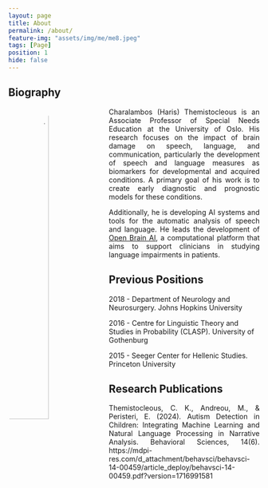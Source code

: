 ```yaml
---
layout: page
title: About
permalink: /about/
feature-img: "assets/img/me/me8.jpeg"
tags: [Page]
position: 1
hide: false
---
```

## Biography

<img style="width: 40%; float: left;border-radius:80%" src="{{base.url}}/assets/img/me/me10.jpeg" alt=" HarisThemistocleous">


<p style="text-align:justify">Charalambos (Haris) Themistocleous is an Associate Professor of Special Needs Education at the University of Oslo. His research focuses on the impact of brain damage on speech, language, and communication, particularly the development of speech and language measures as biomarkers for developmental and acquired conditions. A primary goal of his work is to create early diagnostic and prognostic models for these conditions.</p>

<p style="text-align:justify">Additionally, he is developing AI systems and tools for the automatic analysis of speech and language. He leads the development of <a href="http://openbrainai.com">Open Brain AI</a>, a computational platform that aims to support clinicians in studying language impairments in patients.</p>
 
## Previous Positions

2018 - Department of Neurology and Neurosurgery. Johns Hopkins University

2016 - Centre for Linguistic Theory and Studies in Probability (CLASP). University of Gothenburg

2015 - Seeger Center for Hellenic Studies. Princeton University

## Research Publications
<p style="text-align:justify">Themistocleous, C. K., Andreou, M., & Peristeri, E. (2024). Autism Detection in Children: Integrating Machine Learning and Natural Language Processing in Narrative Analysis. Behavioral Sciences, 14(6). https://mdpi-res.com/d_attachment/behavsci/behavsci-14-00459/article_deploy/behavsci-14-00459.pdf?version=1716991581</p>

